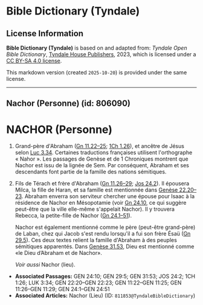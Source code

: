 # Bible Dictionary (Tyndale)

## License Information

**Bible Dictionary (Tyndale)** is based on and adapted from: _Tyndale Open Bible Dictionary_, [Tyndale House Publishers](https://tyndaleopenresources.com/), 2023, which is licensed under a [CC BY-SA 4.0 license](https://creativecommons.org/licenses/by-sa/4.0/legalcode.en).

This markdown version (created `2025-10-20`) is provided under the same license.



--------------------------------

## Nachor (Personne) (id: 806090)

NACHOR (Personne)
=================

1. Grand\-père d'Abraham ([Gn 11\.22–25](https://ref.ly/Gen11:22-Gen11:25); [1Ch 1\.26](https://ref.ly/1Chr1:26)), et ancêtre de Jésus selon [Luc 3\.34](https://ref.ly/Luke3:34). Certaines traductions françaises utilisent l'orthographe « Nahor ». Les passages de Genèse et de 1 Chroniques montrent que Nachor est issu de la lignée de Sem. Par conséquent, Abraham et ses descendants font partie de la famille des nations sémitiques.
2. Fils de Térach et frère d'Abraham ([Gn 11\.26–29](https://ref.ly/Gen11:26-Gen11:29); [Jos 24\.2](https://ref.ly/Josh24:2)). Il épousera Milca, la fille de Haran, et sa famille est mentionnée dans [Genèse 22\.20–23](https://ref.ly/Gen22:20-Gen22:23). Abraham enverra son serviteur chercher une épouse pour Isaac à la résidence de Nachor en Mésopotamie (voir [Gn 24\.10](https://ref.ly/Gen24:10), ce qui suggère peut\-être que la ville elle\-même s'appelait Nachor). Il y trouvera Rebecca, la petite\-fille de Nachor ([Gn 24\.1–51](https://ref.ly/Gen24:1-Gen24:51)).

    Nachor est également mentionné comme le père (peut\-être grand\-père) de Laban, chez qui Jacob s'est rendu lorsqu'il a fui son frère Ésaü ([Gn 29\.5](https://ref.ly/Gen29:5)). Ces deux textes relient la famille d'Abraham à des peuples sémitiques apparentés. Dans [Genèse 31\.53](https://ref.ly/Gen31:53), Dieu est mentionné comme «le Dieu d’Abraham et de Nachor».

    *Voir aussi* Nachor (lieu).

* **Associated Passages:** GEN 24:10; GEN 29:5; GEN 31:53; JOS 24:2; 1CH 1:26; LUK 3:34; GEN 22:20–GEN 22:23; GEN 11:22–GEN 11:25; GEN 11:26–GEN 11:29; GEN 24:1–GEN 24:51
* **Associated Articles:** Nachor (Lieu) (ID: `811853@TyndaleBibleDictionary`)

